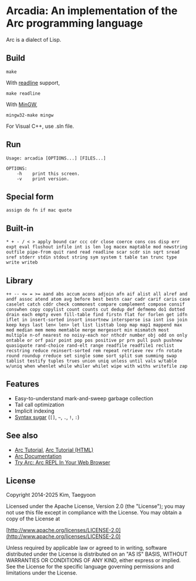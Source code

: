 # Arcadia: An implementation of the Arc programming language #

Arc is a dialect of Lisp.

## Build
```
make
```

With [readline](http://cnswww.cns.cwru.edu/php/chet/readline/rltop.html) support,
```
make readline
```

With [MinGW](http://www.mingw.org/),
```
mingw32-make mingw
```

For Visual C++, use .sln file.

## Run
```
Usage: arcadia [OPTIONS...] [FILES...]

OPTIONS:
    -h    print this screen.
    -v    print version.
```

## Special form
`assign do fn if mac quote`

## Built-in
`* + - / < > apply bound car ccc cdr close coerce cons cos disp err expt eval flushout infile int is len log macex maptable mod newstring outfile pipe-from quit rand read readline scar scdr sin sqrt sread sref stderr stdin stdout string sym system t table tan trunc type write writeb`

## Library
`++ -- <= = >= aand abs accum acons adjoin afn aif alist all alref and andf assoc atend atom avg before best bestn caar cadr carif caris case caselet catch cddr check commonest compare complement compose consif conswhen copy copylist count counts cut dedup def defmemo do1 dotted drain each empty even fill-table find firstn flat for forlen get idfn iflet in insert-sorted insort insortnew intersperse isa isnt iso join keep keys last len< len> let list listtab loop map map1 mappend max med median mem memo memtable merge mergesort min mismatch most multiple n-of nearest no noisy-each nor nthcdr number obj odd on only ontable or orf pair point pop pos positive pr prn pull push pushnew quasiquote rand-choice rand-elt range readfile readfile1 reclist recstring reduce reinsert-sorted rem repeat retrieve rev rfn rotate round roundup rreduce set single some sort split sum summing swap tablist testify tuples trues union uniq unless until vals w/table w/uniq when whenlet while whiler whilet wipe with withs writefile zap`

## Features
* Easy-to-understand mark-and-sweep garbage collection
* Tail call optimization
* Implicit indexing
* [Syntax sugar](http://arclanguage.github.io/ref/evaluation.html) (`[]`, `~`, `.`, `!`, `:`)

## See also
* [Arc Tutorial](http://www.arclanguage.org/tut.txt), [Arc Tutorial (HTML)](https://arclanguage.github.io/tut-stable.html)
* [Arc Documentation](http://arclanguage.github.io/ref/index.html)
* [Try Arc: Arc REPL In Your Web Browser](http://tryarc.org/)

## License ##

   Copyright 2014-2025 Kim, Taegyoon

   Licensed under the Apache License, Version 2.0 (the "License");
   you may not use this file except in compliance with the License.
   You may obtain a copy of the License at

   [http://www.apache.org/licenses/LICENSE-2.0](http://www.apache.org/licenses/LICENSE-2.0)

   Unless required by applicable law or agreed to in writing, software
   distributed under the License is distributed on an "AS IS" BASIS,
   WITHOUT WARRANTIES OR CONDITIONS OF ANY KIND, either express or implied.
   See the License for the specific language governing permissions and
   limitations under the License.
